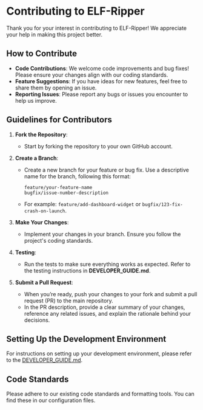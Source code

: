 # Contributing to ELF-Ripper

Thank you for your interest in contributing to ELF-Ripper! We appreciate your help in making this project better.

## How to Contribute

- **Code Contributions**: We welcome code improvements and bug fixes! Please ensure your changes align with our coding standards.
- **Feature Suggestions**: If you have ideas for new features, feel free to share them by opening an issue.
- **Reporting Issues**: Please report any bugs or issues you encounter to help us improve.

## Guidelines for Contributors

1. **Fork the Repository**: 
   - Start by forking the repository to your own GitHub account.

2. **Create a Branch**:
   - Create a new branch for your feature or bug fix. Use a descriptive name for the branch, following this format:
     ```
     feature/your-feature-name
     bugfix/issue-number-description
     ```
   - For example: `feature/add-dashboard-widget` or `bugfix/123-fix-crash-on-launch`.

3. **Make Your Changes**:
   - Implement your changes in your branch. Ensure you follow the project's coding standards.

4. **Testing**:
   - Run the tests to make sure everything works as expected. Refer to the testing instructions in **DEVELOPER_GUIDE.md**.

5. **Submit a Pull Request**:
   - When you’re ready, push your changes to your fork and submit a pull request (PR) to the main repository.
   - In the PR description, provide a clear summary of your changes, reference any related issues, and explain the rationale behind your decisions.

## Setting Up the Development Environment

For instructions on setting up your development environment, please refer to the [DEVELOPER_GUIDE.md](DEVELOPER_GUIDE.md).

## Code Standards

Please adhere to our existing code standards and formatting tools. You can find these in our configuration files.